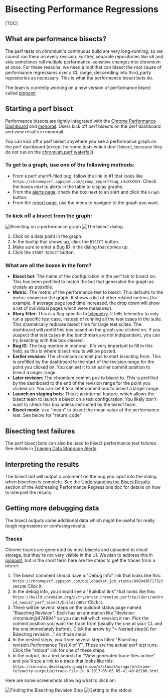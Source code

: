 # Bisecting Performance Regressions

[TOC]

## What are performance bisects?

The perf tests on chromium's continuous build are very long-running, so we
cannot run them on every revision. Further, separate repositories like v8
and skia sometimes roll multiple performance-sensitive changes into chromium
at once. For these reasons, we need a tool that can bisect the root cause of
performance regressions over a CL range, descending into third_party
repositories as necessary. This is what the performance bisect bots do.

The team is currently working on a new version of performance bisect called
[pinpoint](https://docs.google.com/document/d/1FKPRNU2kbPJ15p6XHO0itCjYtfvCpGt2IHblriTX1tg/edit)

## Starting a perf bisect

Performance bisects are tightly integrated with the
[Chrome Performance Dashboard](https://chromeperf.appspot.com/alerts) and
[monorail](https://bugs.chromium.org/p/chromium/issues/list). Users kick off
perf bisects on the perf dashboard and view results in monorail.

You can kick off a perf bisect anywhere you see a performance graph on the perf
dashboard (except for some tests which don't bisect, because they do not run on
the [chromium.perf waterfall](https://build.chromium.org/p/chromium.perf/waterfall)).

### To get to a graph, use one of the following methods:

  * From a perf sheriff-filed bug, follow the link in #1 that looks like
    `https://chromeperf.appspot.com/group_report?bug_id=XXXXXX`. Check the
    boxes next to alerts in the table to display graphs.
  * From the [alerts page](https://chromeperf.appspot.com/alerts), check the
    box next to an alert and click the `Graph` button.
  * From the [report page](https://chromeperf.appspot.com/report), use the menu
    to navigate to the graph you want.

### To kick off a bisect from the graph:

![Bisecting on a performance graph](images/bisect_graph.png)
![The bisect dialog](images/bisect_dialog.png)

  1. Click on a data point in the graph.
  2. In the tooltip that shows up, click the `BISECT` button.
  3. Make sure to enter a Bug ID in the dialog that comes up.
  4. Click the `START BISECT` button.

### What are all the boxes in the form?

  * **Bisect bot**: The name of the configuration in the perf lab to bisect on.
    This has been prefilled to match the bot that generated the graph as
    closely as possible.
  * **Metric**: The metric of the performance test to bisect. This defaults to
    the metric shown on the graph. It shows a list of other related metrics
    (for example, if average page load time increased, the drop down will show
    a list of individual pages which were measured).
  * **Story filter**: This is a flag specific to
    [telemetry](https://github.com/catapult-project/catapult/blob/master/telemetry/README.md).
    It tells telemetry to only run a specific test case, instead of running all
    the test cases in the suite. This dramatically reduces bisect time for
    large test suites. The dashboard will prefill this box based on the graph
    you clicked on. If you suspect that test cases in the benchmark are not
    independent, you can try bisecting with this box cleared.
  * **Bug ID**: The bug number in monorail. It's very important to fill in
    this field, as this is where bisect results will be posted.
  * **Earlier revision**: The chromium commit pos to start bisecting from. This
    is prefilled by the dashboard to the start of the revision range for the
    point you clicked on. You can set it to an earlier commit position to
    bisect a larger range.
  * **Later revision**: The chromium commit pos to bisect to. This is prefilled
    by the dashboard to the end of the revision range for the point you clicked
    on. You can set it to a later commit pos to bisect a larger range.
  * **Launch on staging bots**: This is an internal feature, which allows the
    bisect team to launch a bisect on a test configuration. You likely don't
    want to check this box unless instructed by the bisect team.
  * **Bisect mode**: use "mean" to bisect the mean value of the performance
    test. See below for "return_code".

## Bisecting test failures

The perf bisect bots can also be used to bisect performance test failures.
See details in [Triaging Data Stoppage Alerts](triaging_data_stoppage_alerts.md).

## Interpreting the results

The bisect bot will output a comment on the bug you input into the dialog when
bisection is complete. See the
[Understanding the Bisect Results](addressing_performance_regressions.md#Understanding-the-bisect-results)
section of the Addressing Performance Regressions doc for details on how to
interpret the results.

## Getting more debugging data

The bisect outputs some additional data which might be useful for really tough
regressions or confusing results.

### Traces

Chrome traces are generated by most bisects and uploaded to cloud storage, but
they're not very visible in the UI. We plan to address this in
[pinpoint](https://docs.google.com/document/d/1FKPRNU2kbPJ15p6XHO0itCjYtfvCpGt2IHblriTX1tg/edit),
but in the short term here are the steps to get the traces from a bisect:

  1. The bisect comment should have a "Debug Info" link that looks like this:
     `https://chromeperf.appspot.com/buildbucket_job_status/8980436717323504240`
     Click it.
  2. In the debug info, you should see a "Buildbot link" that looks like this:
     `https://build.chromium.org/p/tryserver.chromium.perf/builders/android_nexus7_perf_bisect/builds/4097`
     Click it.
  3. There will be several steps on the buildbot status page named "Bisecting
     Revision". Each has an annotation like "Revision: chromium@474894" so you
     can tell which revision it ran. Pick the commit position you want the
     trace from (usually the one at your CL and the one immediately before).
     Click the arrow by "> Nested step(s) for: Bisecting revision..." on those
     steps.
  4. In the nested steps, you'll see several steps titled "Bisecting
     revision.Performance Test X of Y". These are the actual perf test runs.
     Click the "stdout" link for one of these steps.
  5. In the output, do a text search for "View generated trace files online"
     and you'll see a link to a trace that looks like this:
     `https://console.developers.google.com/m/cloudstorage/b/chrome-telemetry-output/o/trace-file-id_0-2017-05-05_05-41-49-83206.html`

Here are some screenshots showing what to click on:

![Finding the Bisecting Revision Step](images/bisecting_revision_step.png)
![Getting to the stdout](images/bisect_stdout.png)